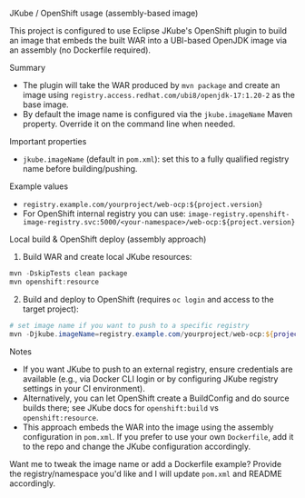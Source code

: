 
JKube / OpenShift usage (assembly-based image)

This project is configured to use Eclipse JKube's OpenShift plugin to build an image that embeds the built WAR into a UBI-based OpenJDK image via an assembly (no Dockerfile required).

Summary
- The plugin will take the WAR produced by `mvn package` and create an image using `registry.access.redhat.com/ubi8/openjdk-17:1.20-2` as the base image.
- By default the image name is configured via the `jkube.imageName` Maven property. Override it on the command line when needed.

Important properties
- `jkube.imageName` (default in `pom.xml`): set this to a fully qualified registry name before building/pushing.

Example values
- `registry.example.com/yourproject/web-ocp:${project.version}`
- For OpenShift internal registry you can use: `image-registry.openshift-image-registry.svc:5000/<your-namespace>/web-ocp:${project.version}`

Local build & OpenShift deploy (assembly approach)

1) Build WAR and create local JKube resources:

```powershell
mvn -DskipTests clean package
mvn openshift:resource
```

2) Build and deploy to OpenShift (requires `oc login` and access to the target project):

```powershell
# set image name if you want to push to a specific registry
mvn -Djkube.imageName=registry.example.com/yourproject/web-ocp:${project.version} openshift:build openshift:apply
```

Notes
- If you want JKube to push to an external registry, ensure credentials are available (e.g., via Docker CLI login or by configuring JKube registry settings in your CI environment).
- Alternatively, you can let OpenShift create a BuildConfig and do source builds there; see JKube docs for `openshift:build` vs `openshift:resource`.
- This approach embeds the WAR into the image using the assembly configuration in `pom.xml`. If you prefer to use your own `Dockerfile`, add it to the repo and change the JKube configuration accordingly.

Want me to tweak the image name or add a Dockerfile example? Provide the registry/namespace you'd like and I will update `pom.xml` and README accordingly.
